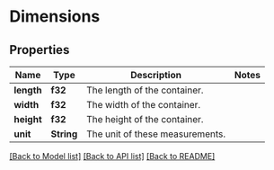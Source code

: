# Dimensions

## Properties

Name | Type | Description | Notes
------------ | ------------- | ------------- | -------------
**length** | **f32** | The length of the container. | 
**width** | **f32** | The width of the container. | 
**height** | **f32** | The height of the container. | 
**unit** | **String** | The unit of these measurements. | 

[[Back to Model list]](../README.md#documentation-for-models) [[Back to API list]](../README.md#documentation-for-api-endpoints) [[Back to README]](../README.md)


